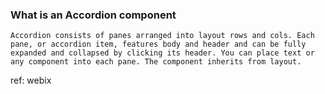 ### What is an Accordion component

    Accordion consists of panes arranged into layout rows and cols. Each pane, or accordion item, features body and header and can be fully expanded and collapsed by clicking its header. You can place text or any component into each pane. The component inherits from layout.

ref: webix
